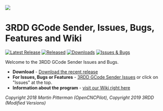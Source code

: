 ![](https://github.com/3RD-Dimension/3RDD-GCode-Sender/blob/master/img/Header_Logo.png)

# 3RDD GCode Sender, Issues, Bugs, Features and Wiki
[![Latest Release](https://img.shields.io/github/v/release/3RD-Dimension/3RDD-GCode-Sender)](https://github.com/3RD-Dimension/3RDD-GCode-Sender/releases/latest)
[![Released](https://img.shields.io/github/release-date/3RD-Dimension/3RDD-GCode-Sender)](https://github.com/3RD-Dimension/3RDD-GCode-Sender/releases/latest)
[![Downloads](https://img.shields.io/github/downloads/3RD-Dimension/3RDD-GCode-Sender/total)](https://github.com/3RD-Dimension/3RDD-GCode-Sender/releases/latest)
[![Issues & Bugs](https://img.shields.io/github/issues/3RD-Dimension/3RDD-GCode-Sender)](https://github.com/3RD-Dimension/3RDD-GCode-Sender/issues)

Welcome to the 3RDD GCode Sender Issues and Bugs.  

* **Download** - [Download the recent release](https://github.com/3RD-Dimension/3RDD-GCode-Sender/releases)
* **For Issues, Bugs or Features** - [3RDD GCode Sender Issues](https://github.com/3RD-Dimension/3RDD-GCode-Sender/issues) or click on "Issues" at the top.
* **Information about the program** - [visit our Wiki right here](https://3rd-dimension.github.io/)


_Copyright 2018 Martin Pitterman (OpenCNCPilot), Copyright 2019 3RDD (Modified Versions)_
